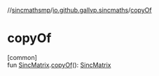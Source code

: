 //[sincmathsmp](../../index.md)/[io.github.gallvp.sincmaths](index.md)/[copyOf](copy-of.md)

# copyOf

[common]\
fun [SincMatrix](-sinc-matrix/index.md).[copyOf](copy-of.md)(): [SincMatrix](-sinc-matrix/index.md)
